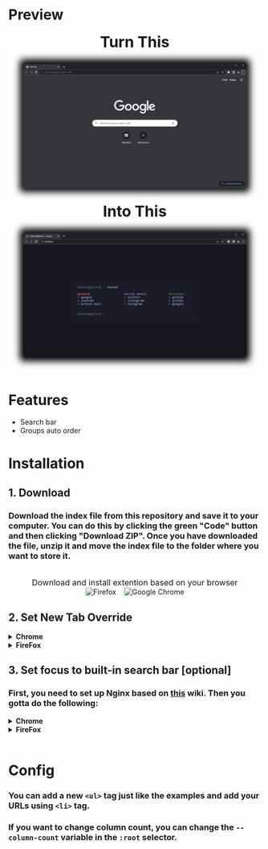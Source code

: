 # Preview
<p align="center">
    <text style="font-size: 30px; font-weight: bold;">Turn This</text>
    <img src="./documentation_images/new-tab.png">
    <text style="font-size: 30px; font-weight: bold;">Into This</text>
    <img src="./documentation_images/better-new-tab.png">
</p>

# Features
- Search bar
- Groups auto order

# Installation
## 1. Download
### Download the index file from this repository and save it to your computer. You can do this by clicking the green "Code" button and then clicking "Download ZIP". Once you have downloaded the file, unzip it and move the index file to the folder where you want to store it.

<p align="center">
    <br>
    <text style="font-size: 16px;">Download and install extention based on your browser</text>
    <br>
    <img src="https://user-images.githubusercontent.com/74229780/211720609-6ed494f5-cabe-412a-9a8a-c1be9be58c5c.png" width="28px" alt="Firefox" href="https://addons.mozilla.org/en-US/firefox/addon/new-tab-override/">&nbsp;&nbsp;&nbsp;
    <img src="https://user-images.githubusercontent.com/74229780/211722577-be8f1689-1883-4ab2-be85-7d938f34997f.png" width="28px" alt="Google Chrome" href="https://chrome.google.com/webstore/detail/new-tab-redirect/icpgjfneehieebagbmdbhnlpiopdcmna">
</p>

## 2. Set New Tab Override
<details>
<summary><b>Chrome</b></summary><br>

1. Open the extensions by typing "chrome://extensions/" in the address bar.
2. Find the "New Tab Redirect" extension and click the "Details" button.
3. Click the "Extension Options" button.
4. Go to the "URL" tab.
5. Paste the path to the index file you unzipped earlier into the "Redirect URL" field.
6. Then click the "Save" button.
</details>

<details>
  <summary><b>FireFox</b></summary>
<br>

1. Open the extensions by typing "about:addons" in the address bar.
2. Go to the "Extensions" tab.
3. Find the "New Tab Override" extension, click the three-dot button, and select options.
4. Set "Option" to "local file".
5. Click "Browse" and select the index file you unzipped earlier.
</details>

## 3. Set focus to built-in search bar [optional]
### First, you need to set up Nginx based on [this](https://github.com/jimschubert/NewTab-Redirect/wiki#page-focus-on-file-redirects) wiki. Then you gotta do the following:
<details>
<summary><b>Chrome</b></summary><br>

1. Go to the "Extension Options" page as you did before.
2. Go to the "URL" tab.
3. Paste "http://localhost" into the "Redirect URL" field.
4. Click the "Save" button.
</details>

<details>
  <summary><b>FireFox</b></summary>
<br>

1. Go to the "New Tab Override" settings as you did before.
2. Set "Option" to "custom URL".
3. Paste "http://localhost" into the "URL" field.
4. Check the "Set focus to the web page instead of the address bar" checkbox. 
</details><br>

# Config
### You can add a new ```<ul>``` tag just like the examples and add your URLs using ```<li>``` tag.
### If you want to change column count, you can change the ```--column-count``` variable in the ```:root``` selector.